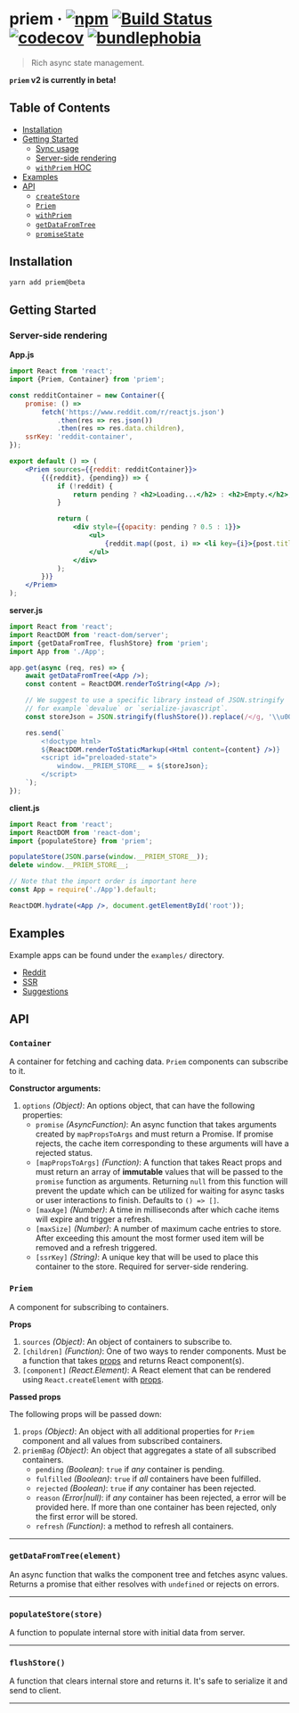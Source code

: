 # priem · [![npm][1]][2] [![Build Status][3]][4] [![codecov][5]][6] [![bundlephobia][7]][8]

> Rich async state management.

**`priem` v2 is currently in beta!**

## Table of Contents

-   [Installation](#installation)
-   [Getting Started](#getting-started)
    -   [Sync usage](#sync-usage)
    -   [Server-side rendering](#server-side-rendering)
    -   [`withPriem` HOC](#withpriem-hoc)
-   [Examples](#examples)
-   [API](#api)
    -   [`createStore`](#createstoreinitialstore)
    -   [`Priem`](#priem)
    -   [`withPriem`](#withpriemprops)
    -   [`getDataFromTree`](#getdatafromtreecomponent)
    -   [`promiseState`](#promisestate)

## Installation

```bash
yarn add priem@beta
```

## Getting Started

### Server-side rendering

**App.js**

```jsx
import React from 'react';
import {Priem, Container} from 'priem';

const redditContainer = new Container({
    promise: () =>
        fetch('https://www.reddit.com/r/reactjs.json')
            .then(res => res.json())
            .then(res => res.data.children),
    ssrKey: 'reddit-container',
});

export default () => (
    <Priem sources={{reddit: redditContainer}}>
        {({reddit}, {pending}) => {
            if (!reddit) {
                return pending ? <h2>Loading...</h2> : <h2>Empty.</h2>;
            }

            return (
                <div style={{opacity: pending ? 0.5 : 1}}>
                    <ul>
                        {reddit.map((post, i) => <li key={i}>{post.title}</li>)}
                    </ul>
                </div>
            );
        })}
    </Priem>
);
```

**server.js**

```jsx
import React from 'react';
import ReactDOM from 'react-dom/server';
import {getDataFromTree, flushStore} from 'priem';
import App from './App';

app.get(async (req, res) => {
    await getDataFromTree(<App />);
    const content = ReactDOM.renderToString(<App />);

    // We suggest to use a specific library instead of JSON.stringify
    // for example `devalue` or `serialize-javascript`.
    const storeJson = JSON.stringify(flushStore()).replace(/</g, '\\u003c');

    res.send(`
        <!doctype html>
        ${ReactDOM.renderToStaticMarkup(<Html content={content} />)}
        <script id="preloaded-state">
            window.__PRIEM_STORE__ = ${storeJson};
        </script>
    `);
});
```

**client.js**

```jsx
import React from 'react';
import ReactDOM from 'react-dom';
import {populateStore} from 'priem';

populateStore(JSON.parse(window.__PRIEM_STORE__));
delete window.__PRIEM_STORE__;

// Note that the import order is important here
const App = require('./App').default;

ReactDOM.hydrate(<App />, document.getElementById('root'));
```

## Examples

Example apps can be found under the `examples/` directory.

-   [Reddit](https://github.com/Vlad-Zhukov/priem/tree/master/examples/reddit)
-   [SSR](https://github.com/Vlad-Zhukov/priem/tree/master/examples/ssr)
-   [Suggestions](https://github.com/Vlad-Zhukov/priem/tree/master/examples/suggestions)

## API

### `Container`

A container for fetching and caching data. `Priem` components can subscribe to it.

**Constructor arguments:**

1.  `options` _(Object)_: An options object, that can have the following properties:
    -   `promise` _(AsyncFunction)_: An async function that takes arguments created by `mapPropsToArgs` and must return
        a Promise. If promise rejects, the cache item corresponding to these arguments will have a rejected status.
    -   `[mapPropsToArgs]` _(Function)_: A function that takes React props and must return an array of **immutable**
        values that will be passed to the `promise` function as arguments. Returning `null` from this function will
        prevent the update which can be utilized for waiting for async tasks or user interactions to finish. Defaults to
        `() => []`.
    -   `[maxAge]` _(Number)_: A time in milliseconds after which cache items will expire and trigger a refresh.
    -   `[maxSize]` _(Number)_: A number of maximum cache entries to store. After exceeding this amount the most former
        used item will be removed and a refresh triggered.
    -   `[ssrKey]` _(String)_: A unique key that will be used to place this container to the store. Required for
        server-side rendering.

### `Priem`

A component for subscribing to containers.

**Props**

1.  `sources` _(Object)_: An object of containers to subscribe to.
2.  `[children]` _(Function)_: One of two ways to render components. Must be a function that takes
    [props](#passed-props) and returns React component(s).
3.  `[component]` _(React.Element)_: A React element that can be rendered using `React.createElement` with
    [props](#passed-props).

**Passed props**

The following props will be passed down:

1. `props` _(Object)_: An object with all additional properties for `Priem` component and all values from subscribed
   containers.
2. `priemBag` _(Object)_: An object that aggregates a state of all subscribed containers.
    - `pending` _(Boolean)_: `true` if _any_ container is pending.
    - `fulfilled` _(Boolean)_: `true` if _all_ containers have been fulfilled.
    - `rejected` _(Boolean)_: `true` if _any_ container has been rejected.
    - `reason` _(Error|null)_: if _any_ container has been rejected, a error will be provided here. If more than one
      container has been rejected, only the first error will be stored.
    - `refresh` _(Function)_: a method to refresh all containers.

---

### `getDataFromTree(element)`

An async function that walks the component tree and fetches async values. Returns a promise that either resolves with
`undefined` or rejects on errors.

---

### `populateStore(store)`

A function to populate internal store with initial data from server.

---

### `flushStore()`

A function that clears internal store and returns it. It's safe to serialize it and send to client.

---

[1]: https://img.shields.io/npm/v/priem.svg
[2]: https://npm.im/priem
[3]: https://travis-ci.com/vlad-zhukov/priem.svg?branch=master
[4]: https://travis-ci.com/vlad-zhukov/priem
[5]: https://codecov.io/gh/vlad-zhukov/priem/branch/master/graph/badge.svg
[6]: https://codecov.io/gh/vlad-zhukov/priem
[7]: https://img.shields.io/bundlephobia/minzip/priem.svg
[8]: https://bundlephobia.com/result?p=priem
